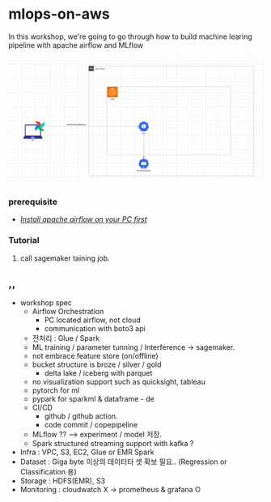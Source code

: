 # mlops-on-aws

In this workshop, we're going to go through how to build machine learing pipeline with apache airflow and MLflow

![](https://github.com/gnosia93/mlops-on-aws/blob/main/images/mlops-on-aws.png)


### prerequisite ###

* _[Install apache airflow on your PC first](https://github.com/gnosia93/mlops-on-aws/blob/main/tutorial/airflow-on-pc.md)_


### Tutorial ###
1. call sagemaker taining job.














    


## ,, ##

* workshop spec
  - Airflow Orchestration
      - PC located airflow, not cloud
      - communication with boto3 api 
  - 전처리 : Glue / Spark
  - ML training / parameter tunning / Interference -> sagemaker.
  - not embrace feature store (on/offline)
  - bucket structure is broze / silver / gold
    - delta lake / iceberg with parquet
  - no visualization support such as quicksight, tableau
  - pytorch for ml
  - pypark for sparkml & dataframe - de
  - CI/CD
      - github / github action.
      - code commit / copepipeline
  - MLflow ?? --> experiment / model 저장.
  - Spark structured streaming support with kafka ? 
* Infra : VPC, S3, EC2, Glue or EMR Spark
* Dataset : Giga byte 이상의 데이터타 셋 확보 필요.. (Regression or Classification 용)
* Storage : HDFS(EMR), S3
* Monitoring : cloudwatch X -> prometheus & grafana O
